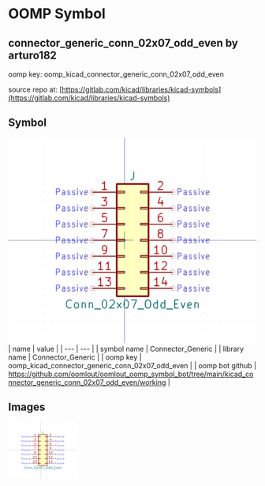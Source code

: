 # OOMP Symbol  
## connector_generic_conn_02x07_odd_even  by arturo182  
  
oomp key: oomp_kicad_connector_generic_conn_02x07_odd_even  
  
source repo at: [https://gitlab.com/kicad/libraries/kicad-symbols](https://gitlab.com/kicad/libraries/kicad-symbols)  
## Symbol  
  
[![working.png](working_600.png)](working.png)  
| name | value | 
| --- | --- | 
| symbol name | Connector_Generic | 
| library name | Connector_Generic | 
| oomp key | oomp_kicad_connector_generic_conn_02x07_odd_even | 
| oomp bot github | https://github.com/oomlout/oomlout_oomp_symbol_bot/tree/main/kicad_connector_generic_conn_02x07_odd_even/working | 
## Images  
  
[![working.png](working_140.png)](working.png)  
